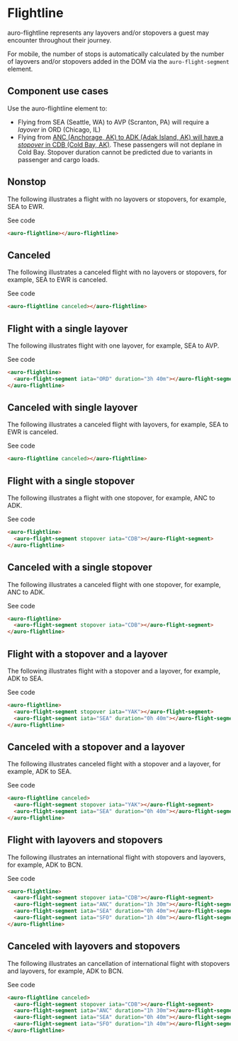 # Flightline

auro-flightline represents any layovers and/or stopovers a guest may encounter throughout their journey.

For mobile, the number of stops is automatically calculated by the number of layovers and/or stopovers added in the DOM via the `auro-flight-segment` element.

## Component use cases

Use the auro-flightline element to:
* Flying from SEA (Seattle, WA) to AVP (Scranton, PA) will require a *layover* in ORD (Chicago, IL)
* Flying from [ANC (Anchorage, AK) to ADK (Adak Island, AK) will have a *stopover* in CDB (Cold Bay, AK)](https://onemileatatime.com/alaska-airlines-adak-cold-bay/). These passengers will not deplane in Cold Bay.
Stopover duration cannot be predicted due to variants in passenger and cargo loads.

## Nonstop

The following illustrates a flight with no layovers or stopovers, for example, SEA to EWR.

<div class="exampleWrapper">
  <auro-flightline></auro-flightline>
</div>

<auro-accordion lowProfile justifyRight>
  <span slot="trigger">See code</span>

  ```html
  <auro-flightline></auro-flightline>
  ```
</auro-accordion>
 
## Canceled

The following illustrates a canceled flight with no layovers or stopovers, for example, SEA to EWR is canceled.

<div class="exampleWrapper">
  <auro-flightline canceled></auro-flightline>
</div>

<auro-accordion lowProfile justifyRight>
  <span slot="trigger">See code</span>

  ```html
  <auro-flightline canceled></auro-flightline>
  ```
</auro-accordion>

## Flight with a single layover

The following illustrates flight with one layover, for example, SEA to AVP.


<div class="exampleWrapper">
  <auro-flightline>
    <auro-flight-segment iata="ORD" duration="3h 40m"></auro-flight-segment>
  </auro-flightline>
</div>

<auro-accordion lowProfile justifyRight>
  <span slot="trigger">See code</span>

  ```html
  <auro-flightline>
    <auro-flight-segment iata="ORD" duration="3h 40m"></auro-flight-segment>
  </auro-flightline>
  ```
</auro-accordion>

## Canceled with single layover

The following illustrates a canceled flight with layovers, for example, SEA to EWR is canceled.

<div class="exampleWrapper">
  <auro-flightline canceled>
     <auro-flight-segment iata="ORD" duration="3h 40m"></auro-flight-segment>
  </auro-flightline>
</div>

<auro-accordion lowProfile justifyRight>
  <span slot="trigger">See code</span>

  ```html
  <auro-flightline canceled></auro-flightline>
  ```
</auro-accordion>

## Flight with a single stopover

The following illustrates a flight with one stopover, for example, ANC to ADK.


<div class="exampleWrapper">
  <auro-flightline>
    <auro-flight-segment stopover iata="CDB"></auro-flight-segment>
  </auro-flightline>
</div>

<auro-accordion lowProfile justifyRight>
  <span slot="trigger">See code</span>

  ```html
  <auro-flightline>
    <auro-flight-segment stopover iata="CDB"></auro-flight-segment>
  </auro-flightline>
  ```
</auro-accordion>

## Canceled with a single stopover

The following illustrates a canceled flight with one stopover, for example, ANC to ADK.


<div class="exampleWrapper">
  <auro-flightline canceled>
     <auro-flight-segment stopover iata="ORD"></auro-flight-segment>
  </auro-flightline>
</div>

<auro-accordion lowProfile justifyRight>
  <span slot="trigger">See code</span>

  ```html
  <auro-flightline>
    <auro-flight-segment stopover iata="CDB"></auro-flight-segment>
  </auro-flightline>
  ```
</auro-accordion>

## Flight with a stopover and a layover

The following illustrates flight with a stopover and a layover, for example, ADK to SEA.

<div class="exampleWrapper">
  <auro-flightline>
    <auro-flight-segment stopover iata="YAK"></auro-flight-segment>
    <auro-flight-segment iata="SEA" duration="0h 40m"></auro-flight-segment>
  </auro-flightline>
</div>

<auro-accordion lowProfile justifyRight>
  <span slot="trigger">See code</span>

  ```html
  <auro-flightline>
    <auro-flight-segment stopover iata="YAK"></auro-flight-segment>
    <auro-flight-segment iata="SEA" duration="0h 40m"></auro-flight-segment>
  </auro-flightline>
  ```
</auro-accordion>

## Canceled with a stopover and a layover

The following illustrates canceled flight with a stopover and a layover, for example, ADK to SEA.

<div class="exampleWrapper">
  <auro-flightline canceled>
    <auro-flight-segment stopover iata="YAK"></auro-flight-segment>
    <auro-flight-segment iata="SEA" duration="0h 40m"></auro-flight-segment>
  </auro-flightline>
</div>

<auro-accordion lowProfile justifyRight>
  <span slot="trigger">See code</span>

  ```html
  <auro-flightline canceled>
    <auro-flight-segment stopover iata="YAK"></auro-flight-segment>
    <auro-flight-segment iata="SEA" duration="0h 40m"></auro-flight-segment>
  </auro-flightline>
  ```
</auro-accordion>

## Flight with layovers and stopovers

The following illustrates an international flight with stopovers and layovers, for example, ADK to BCN.

<div class="exampleWrapper">
  <auro-flightline>
    <auro-flight-segment stopover iata="YAK"></auro-flight-segment>
    <auro-flight-segment stopover iata="WRG"></auro-flight-segment>
    <auro-flight-segment iata="SEA" duration="0h 40m"></auro-flight-segment>
    <auro-flight-segment iata="BOS" duration="1h 40m"></auro-flight-segment>
    <auro-flight-segment iata="DUB" duration="13h 40m"></auro-flight-segment>
  </auro-flightline>
</div>

<auro-accordion lowProfile justifyRight>
  <span slot="trigger">See code</span>

  ```html
  <auro-flightline>
    <auro-flight-segment stopover iata="CDB"></auro-flight-segment>
    <auro-flight-segment iata="ANC" duration="1h 30m"></auro-flight-segment>
    <auro-flight-segment iata="SEA" duration="0h 40m"></auro-flight-segment>
    <auro-flight-segment iata="SFO" duration="1h 40m"></auro-flight-segment>
  </auro-flightline>
  ```
</auro-accordion>

## Canceled with layovers and stopovers

The following illustrates an cancellation of international flight with stopovers and layovers, for example, ADK to BCN.

<div class="exampleWrapper">
  <auro-flightline canceled>
    <auro-flight-segment stopover iata="YAK"></auro-flight-segment>
    <auro-flight-segment stopover iata="WRG"></auro-flight-segment>
    <auro-flight-segment iata="SEA" duration="0h 40m"></auro-flight-segment>
    <auro-flight-segment iata="BOS" duration="1h 40m"></auro-flight-segment>
    <auro-flight-segment iata="DUB" duration="13h 40m"></auro-flight-segment>
  </auro-flightline>
</div>

<auro-accordion lowProfile justifyRight>
  <span slot="trigger">See code</span>

  ```html
  <auro-flightline canceled>
    <auro-flight-segment stopover iata="CDB"></auro-flight-segment>
    <auro-flight-segment iata="ANC" duration="1h 30m"></auro-flight-segment>
    <auro-flight-segment iata="SEA" duration="0h 40m"></auro-flight-segment>
    <auro-flight-segment iata="SFO" duration="1h 40m"></auro-flight-segment>
  </auro-flightline>
  ```
</auro-accordion>
